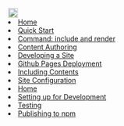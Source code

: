 <navbar placement="top" type="inverse">
  <a slot="brand" href="{{baseUrl}}/index.html" title="Home" class="navbar-brand"><img src="{{baseUrl}}/images/logo-darkbackground.png" height="20" /></a>  
  <dropdown text="User Guide">
    <li><a href="{{baseUrl}}/userGuide/index.html">Home</a></li>
    <li><a href="{{baseUrl}}/userGuide/userQuickStart.html">Quick Start</a></li>
    <li><a href="{{baseUrl}}/userGuide/includeAndRender.html">Command: include and render</a></li>
    <li><a href="{{baseUrl}}/userGuide/contentAuthoring.html">Content Authoring</a></li>
    <li><a href="{{baseUrl}}/userGuide/developingASite.html">Developing a Site</a></li>
    <li><a href="{{baseUrl}}/userGuide/ghpagesDeployment.html">Github Pages Deployment</a></li>
    <li><a href="{{baseUrl}}/userGuide/includingContents.html">Including Contents</a></li>
    <li><a href="{{baseUrl}}/userGuide/siteConfiguration.html">Site Configuration</a></li>
  </dropdown>
  <dropdown text="Developer Guide">
  <li><a href="{{baseUrl}}/developerGuide/index.html">Home</a></li>
  <li><a href="{{baseUrl}}/developerGuide/settingUp.html">Setting up for Development</a></li>
  <li><a href="{{baseUrl}}/developerGuide/testing.html">Testing</a></li>
  <li><a href="{{baseUrl}}/developerGuide/publishing.html">Publishing to npm</a></li>
  </dropdown>  
</navbar>
